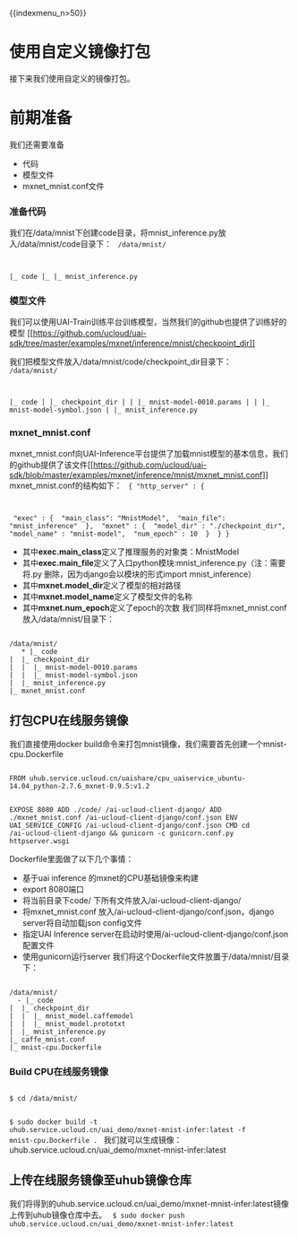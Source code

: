 {{indexmenu_n>50}}

# 使用自定义镜像打包
接下来我们使用自定义的镜像打包。

# 前期准备
我们还需要准备

  * 代码
  * 模型文件
  * mxnet_mnist.conf文件

### 准备代码
我们在/data/mnist下创建code目录，将mnist\_inference.py放入/data/mnist/code目录下：
<code>
/data/mnist/

|_ code
|_ |_ mnist_inference.py
</code>

### 模型文件
我们可以使用UAI-Train训练平台训练模型，当然我们的github也提供了训练好的模型 
[[https://github.com/ucloud/uai-sdk/tree/master/examples/mxnet/inference/mnist/checkpoint_dir]] 

我们把模型文件放入/data/mnist/code/checkpoint\_dir目录下：
<code>
/data/mnist/

|_ code
|  |_ checkpoint_dir
|  |  |_ mnist-model-0010.params
|  |  |_ mnist-model-symbol.json
|  |_ mnist_inference.py
</code>

### mxnet_mnist.conf
mxnet\_mnist.conf向UAI-Inference平台提供了加载mnist模型的基本信息，我们的github提供了该文件[[https://github.com/ucloud/uai-sdk/blob/master/examples/mxnet/inference/mnist/mxnet_mnist.conf]] 
mxnet\_mnist.conf的结构如下：
<code>
{
    "http_server" : {

​        "exec" : {
​            "main_class": "MnistModel",
​            "main_file": "mnist_inference"
​        },
​        "mxnet" : {
​            "model_dir" : "./checkpoint_dir",
​            "model_name" : "mnist-model",
​            "num_epoch" : 10
​        }
​    }
}
</code>

   * 其中**exec.main\_class**定义了推理服务的对象类：MnistModel 
   * 其中**exec.main\_file**定义了入口python模块:mnist\_inference.py（注：需要将.py 删除，因为django会以模块的形式import mnist\_inference）
   * 其中**mxnet.model\_dir**定义了模型的相对路径 
   * 其中**mxnet.model\_name**定义了模型文件的名称 
   * 其中**mxnet.num\_epoch**定义了epoch的次数 
我们同样将mxnet\_mnist.conf放入/data/mnist/目录下：
<code>
/data/mnist/
   * |_ code
|  |_ checkpoint_dir
|  |  |_ mnist-model-0010.params
|  |  |_ mnist-model-symbol.json
|  |_ mnist_inference.py
|_ mxnet_mnist.conf
</code>

## 打包CPU在线服务镜像
我们直接使用docker build命令来打包mnist镜像，我们需要首先创建一个mnist-cpu.Dockerfile

<code>
FROM uhub.service.ucloud.cn/uaishare/cpu_uaiservice_ubuntu-14.04_python-2.7.6_mxnet-0.9.5:v1.2

EXPOSE 8080
ADD ./code/ /ai-ucloud-client-django/
ADD ./mxnet_mnist.conf  /ai-ucloud-client-django/conf.json
ENV UAI_SERVICE_CONFIG /ai-ucloud-client-django/conf.json
CMD cd /ai-ucloud-client-django && gunicorn -c gunicorn.conf.py httpserver.wsgi
</code>

Dockerfile里面做了以下几个事情：
  - 基于uai inference 的mxnet的CPU基础镜像来构建
  - export 8080端口
  - 将当前目录下code/ 下所有文件放入/ai-ucloud-client-django/
  - 将mxnet\_mnist.conf 放入/ai-ucloud-client-django/conf.json，django server将自动加载json config文件
  - 指定UAI Inference server在启动时使用/ai-ucloud-client-django/conf.json 配置文件
  - 使用gunicorn运行server
我们将这个Dockerfile文件放置于/data/mnist/目录下：
<code>
/data/mnist/
  - |_ code
|  |_ checkpoint_dir
|  |  |_ mnist_model.caffemodel
|  |  |_ mnist_model.prototxt
|  |_ mnist_inference.py
|_ caffe_mnist.conf
|_ mnist-cpu.Dockerfile
</code>

### Build CPU在线服务镜像
<code>
$ cd /data/mnist/

$ sudo docker build -t uhub.service.ucloud.cn/uai_demo/mxnet-mnist-infer:latest -f mnist-cpu.Dockerfile .
</code>
我们就可以生成镜像：uhub.service.ucloud.cn/uai\_demo/mxnet-mnist-infer:latest

## 上传在线服务镜像至uhub镜像仓库
我们将得到的uhub.service.ucloud.cn/uai\_demo/mxnet-mnist-infer:latest镜像上传到uhub镜像仓库中去。
<code>
$ sudo docker push uhub.service.ucloud.cn/uai_demo/mxnet-mnist-infer:latest
</code>

